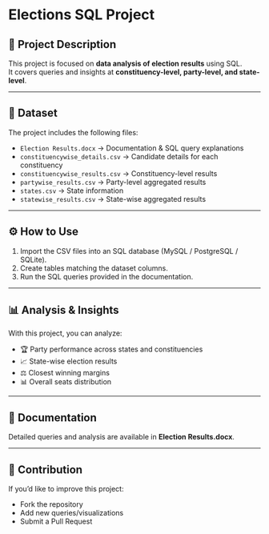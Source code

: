 # Elections SQL Project

## 📌 Project Description
This project is focused on **data analysis of election results** using SQL.  
It covers queries and insights at **constituency-level, party-level, and state-level**.

---

## 📂 Dataset
The project includes the following files:
- `Election Results.docx` → Documentation & SQL query explanations  
- `constituencywise_details.csv` → Candidate details for each constituency  
- `constituencywise_results.csv` → Constituency-level results  
- `partywise_results.csv` → Party-level aggregated results  
- `states.csv` → State information  
- `statewise_results.csv` → State-wise aggregated results  

---

## ⚙️ How to Use
1. Import the CSV files into an SQL database (MySQL / PostgreSQL / SQLite).  
2. Create tables matching the dataset columns.  
3. Run the SQL queries provided in the documentation.  

---

## 📊 Analysis & Insights
With this project, you can analyze:
- 🏆 Party performance across states and constituencies  
- 📈 State-wise election results  
- ⚖️ Closest winning margins  
- 📊 Overall seats distribution  

---

## 📖 Documentation
Detailed queries and analysis are available in **Election Results.docx**.  

---

## 🤝 Contribution
If you’d like to improve this project:
- Fork the repository  
- Add new queries/visualizations  
- Submit a Pull Request  

